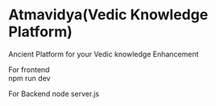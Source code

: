   # Atmavidya(Vedic Knowledge Platform)
Ancient  Platform  for your Vedic knowledge Enhancement 

For frontend   
npm run dev


For Backend 
node server.js
